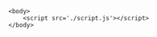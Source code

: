 <!DOCTYPE html>
<html lang="ko">
	<head>
		<title> NomadCoder CloneCoding </title>
		<link rel="stylesheet" href="style.css" />
		<meta charset="utf-8" />
		<meta name="viewport" content="width=device-width, initial-scale=1.0" />
		<meta name="author" content="swimthesky" />
	</head>
	
	<body>
		<script src='./script.js'></script>
	</body>
</html>